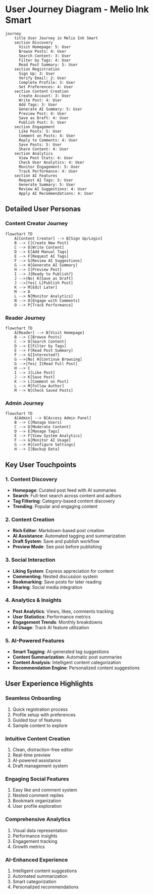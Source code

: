# User Journey Diagram - Melio Ink Smart

```mermaid
journey
    title User Journey in Melio Ink Smart
    section Discovery
      Visit Homepage: 5: User
      Browse Posts: 4: User
      Search Content: 3: User
      Filter by Tags: 4: User
      Read Post Summary: 5: User
    section Registration
      Sign Up: 3: User
      Verify Email: 2: User
      Complete Profile: 3: User
      Set Preferences: 4: User
    section Content Creation
      Create Account: 3: User
      Write Post: 4: User
      Add Tags: 3: User
      Generate AI Summary: 5: User
      Preview Post: 4: User
      Save as Draft: 4: User
      Publish Post: 5: User
    section Engagement
      Like Posts: 5: User
      Comment on Posts: 4: User
      Reply to Comments: 4: User
      Save Posts: 5: User
      Share Content: 4: User
    section Analytics
      View Post Stats: 4: User
      Check User Analytics: 4: User
      Monitor Engagement: 5: User
      Track Performance: 4: User
    section AI Features
      Request AI Tags: 5: User
      Generate Summary: 5: User
      Review AI Suggestions: 4: User
      Apply AI Recommendations: 4: User
```

## Detailed User Personas

### Content Creator Journey

```mermaid
flowchart TD
    A[Content Creator] --> B[Sign Up/Login]
    B --> C[Create New Post]
    C --> D[Write Content]
    D --> E[Add Manual Tags]
    E --> F[Request AI Tags]
    F --> G[Review AI Suggestions]
    G --> H[Generate AI Summary]
    H --> I[Preview Post]
    I --> J{Ready to Publish?}
    J -->|No| K[Save as Draft]
    J -->|Yes| L[Publish Post]
    K --> M[Edit Later]
    M --> D
    L --> N[Monitor Analytics]
    N --> O[Engage with Comments]
    O --> P[Track Performance]
```

### Reader Journey

```mermaid
flowchart TD
    A[Reader] --> B[Visit Homepage]
    B --> C[Browse Posts]
    C --> D[Search Content]
    D --> E[Filter by Tags]
    E --> F[Read Post Summary]
    F --> G{Interested?}
    G -->|No| H[Continue Browsing]
    G -->|Yes| I[Read Full Post]
    H --> C
    I --> J[Like Post]
    J --> K[Save Post]
    K --> L[Comment on Post]
    L --> M[Follow Author]
    M --> N[Check Saved Posts]
```

### Admin Journey

```mermaid
flowchart TD
    A[Admin] --> B[Access Admin Panel]
    B --> C[Manage Users]
    C --> D[Moderate Content]
    D --> E[Manage Tags]
    E --> F[View System Analytics]
    F --> G[Monitor AI Usage]
    G --> H[Configure Settings]
    H --> I[Backup Data]
```

## Key User Touchpoints

### 1. Content Discovery
- **Homepage**: Curated post feed with AI summaries
- **Search**: Full-text search across content and authors
- **Tag Filtering**: Category-based content discovery
- **Trending**: Popular and engaging content

### 2. Content Creation
- **Rich Editor**: Markdown-based post creation
- **AI Assistance**: Automated tagging and summarization
- **Draft System**: Save and publish workflow
- **Preview Mode**: See post before publishing

### 3. Social Interaction
- **Liking System**: Express appreciation for content
- **Commenting**: Nested discussion system
- **Bookmarking**: Save posts for later reading
- **Sharing**: Social media integration

### 4. Analytics & Insights
- **Post Analytics**: Views, likes, comments tracking
- **User Statistics**: Performance metrics
- **Engagement Trends**: Monthly breakdowns
- **AI Usage**: Track AI feature utilization

### 5. AI-Powered Features
- **Smart Tagging**: AI-generated tag suggestions
- **Content Summarization**: Automatic post summaries
- **Content Analysis**: Intelligent content categorization
- **Recommendation Engine**: Personalized content suggestions

## User Experience Highlights

### Seamless Onboarding
1. Quick registration process
2. Profile setup with preferences
3. Guided tour of features
4. Sample content to explore

### Intuitive Content Creation
1. Clean, distraction-free editor
2. Real-time preview
3. AI-powered assistance
4. Draft management system

### Engaging Social Features
1. Easy like and comment system
2. Nested comment replies
3. Bookmark organization
4. User profile exploration

### Comprehensive Analytics
1. Visual data representation
2. Performance insights
3. Engagement tracking
4. Growth metrics

### AI-Enhanced Experience
1. Intelligent content suggestions
2. Automated summarization
3. Smart categorization
4. Personalized recommendations
